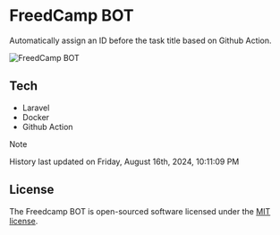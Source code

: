 # FreedCamp BOT

Automatically assign an ID before the task title based on Github Action.

![FreedCamp BOT](https://repository-images.githubusercontent.com/737932867/7d34798b-2680-471c-b089-a78a718d3d6a)

## Tech

- Laravel
- Docker
- Github Action

> [!NOTE]  
> History last updated on Friday, August 16th, 2024, 10:11:09 PM

## License

The Freedcamp BOT is open-sourced software licensed under the [MIT license](https://opensource.org/licenses/MIT).
